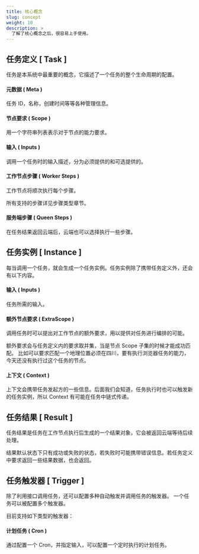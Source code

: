 ```yaml
---
title: 核心概念
slug: concept
weight: 10
description: >
  了解了核心概念之后，很容易上手使用。
---
```


## 任务定义 [ Task ]

任务是本系统中最重要的概念，它描述了一个任务的整个生命周期的配置。

#### 元数据 ( Meta )
任务 ID，名称，创建时间等等各种管理信息。

#### 节点要求 ( Scope )
用一个字符串列表表示对于节点的能力要求。

#### 输入 ( Inputs )
调用一个任务时的输入描述，分为必须提供的和可选提供的。

#### 工作节点步骤 ( Worker Steps )
工作节点将顺次执行每个步骤。

所有支持的步骤详见步骤类型章节。

#### 服务端步骤 ( Queen Steps )
在任务结果返回云端后，云端也可以选择执行一些步骤。


## 任务实例 [ Instance ]

每当调用一个任务，就会生成一个任务实例。任务实例除了携带任务定义外，还会有以下内容。

#### 输入 ( Inputs )
任务所需的输入。

#### 额外节点要求 ( ExtraScope )
调用任务时可以提出对工作节点的额外要求，用以提供对任务进行编排的可能。

额外要求会与任务定义内的要求取并集，当是节点 Scope 子集的时候才能成功匹配。
比如可以要求匹配一个地理位置必须在四川，要有执行浏览器任务的能力，今天还没有执行过这个任务的节点。

#### 上下文 ( Context )
上下文会携带任务发起方的一些信息。后面我们会知道，任务执行时也可以触发新的任务实例，所以 Context 有可能在任务中链式传递。


## 任务结果 [ Result ]

任务结果是任务在工作节点执行后生成的一个结果对象，它会被返回云端等待后续处理。

结果默认状态下只有成功或失败的状态，若失败时可能携带错误信息。若任务定义中要求返回一些结果数据，也会返回。


## 任务触发器 [ Trigger ]

除了利用接口调用任务，还可以配置多种自动触发并调用任务的触发器。
一个任务可以被配置多个触发器。

目前支持如下类型的触发器：

#### 计划任务 ( Cron )
通过配置一个 Cron，并指定输入，可以配置一个定时执行的计划任务。


